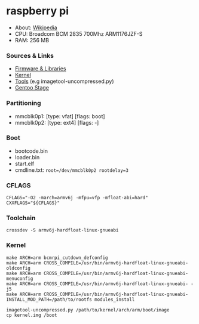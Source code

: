 raspberry pi
============

* About: [Wikipedia](http://de.wikipedia.org/wiki/Raspberry_Pi)
* CPU: Broadcom BCM 2835 700Mhz ARM1176JZF-S
* RAM: 256 MB

### Sources & Links

* [Firmware & Libraries](https://github.com/raspberrypi/firmware)
* [Kernel](https://github.com/raspberrypi/linux)
* [Tools](https://github.com/raspberrypi/tools) (e.g imagetool-uncompressed.py)
* [Gentoo Stage](http://distfiles.gentoo.org/releases/arm/autobuilds/current-stage3-armv6j_hardfp)

### Partitioning

* mmcblk0p1: [type: vfat] [flags: boot]
* mmcblk0p2: [type: ext4] [flags: -]

### Boot

* bootcode.bin
* loader.bin
* start.elf
* cmdline.txt: `root=/dev/mmcblk0p2 rootdelay=3`

### CFLAGS

    CFLAGS="-O2 -march=armv6j -mfpu=vfp -mfloat-abi=hard"
    CXXFLAGS="${CFLAGS}"

### Toolchain

    crossdev -S armv6j-hardfloat-linux-gnueabi

### Kernel

    make ARCH=arm bcmrpi_cutdown_defconfig 
    make ARCH=arm CROSS_COMPILE=/usr/bin/armv6j-hardfloat-linux-gnueabi- oldconfig
    make ARCH=arm CROSS_COMPILE=/usr/bin/armv6j-hardfloat-linux-gnueabi- menuconfig
    make ARCH=arm CROSS_COMPILE=/usr/bin/armv6j-hardfloat-linux-gnueabi- -j5
    make ARCH=arm CROSS_COMPILE=/usr/bin/armv6j-hardfloat-linux-gnueabi- INSTALL_MOD_PATH=/path/to/rootfs modules_install

    imagetool-uncompressed.py /path/to/kernel/arch/arm/boot/image 
    cp kernel.img /boot
